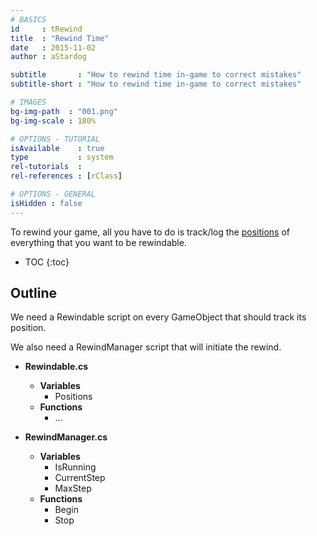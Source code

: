 ```yaml
---
# BASICS
id     : tRewind
title  : "Rewind Time"
date   : 2015-11-02
author : aStardog

subtitle       : "How to rewind time in-game to correct mistakes"
subtitle-short : "How to rewind time in-game to correct mistakes"

# IMAGES
bg-img-path  : "001.png"
bg-img-scale : 180%

# OPTIONS - TUTORIAL
isAvailable    : true
type           : system
rel-tutorials  : 
rel-references : [rClass]

# OPTIONS - GENERAL
isHidden : false
---
```

To rewind your game, all you have to do is track/log the <a href="http://docs.unity3d.com/ScriptReference/Transform-position.html" class="external">positions</a> of everything that you want to be rewindable.

* TOC
{:toc}

## Outline

We need a Rewindable script on every GameObject that should track its position.

We also need a RewindManager script that will initiate the rewind.

* **Rewindable.cs**
  * **Variables**
    * Positions
  * **Functions**
    * ...

* **RewindManager.cs**
  * **Variables**
	* IsRunning
	* CurrentStep
	* MaxStep
  * **Functions**
    * Begin
	* Stop

<script src="https://gist.github.com/st4rdog/e2106ebfde1f7ba93d5d.js"></script>

<script src="https://gist.github.com/st4rdog/443c828441146fc7c2ff.js"></script>